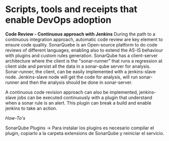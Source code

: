 Scripts, tools and receipts that enable DevOps adoption
=======================================================

**Code Review - Continuous approach with Jenkins**
During the path to a continuous integration approach, automatic code review are key element to ensure code quality. SonarQuebe is an Open-source platform to do code reviews of different languages, enabling also to extend the AS-IS behaviour with plugins and custom rules generation. SonarQube has a client-server architecture where the client is the "sonar-runner" that runs a regression at client side and persist all the data in a sonar-qube server for analysis. Sonar-runner, the client, can be easily implemented with a jenkins-slave node. Jenkins-slave node will get the code for analysis, will run sonar-runner and then the analysis should be done in sonar-server. 

A continuous code revision approach can also be implemented, jenkins-slave jobs can be executed continuously with a plugin that understand when a sonar rule is an alert. This plugin can break a build and enable jenkins to take an action.



*How-To's*

SonarQube Plugins -> Para instalar los plugins es necesario compilar el plugin, copiarlo a la carpeta extensions de SonarQube y reiniciar el servicio.
